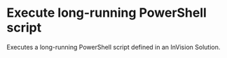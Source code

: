 # Execute long-running PowerShell script

Executes a long-running PowerShell script defined in an InVision Solution.